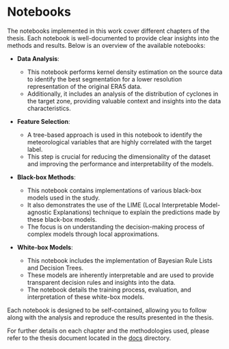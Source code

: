 # Notebooks

The notebooks implemented in this work cover different chapters of the thesis. Each notebook is well-documented to provide clear insights into the methods and results. Below is an overview of the available notebooks:

- **Data Analysis**:
  - This notebook performs kernel density estimation on the source data to identify the best segmentation for a lower resolution representation of the original ERA5 data.
  - Additionally, it includes an analysis of the distribution of cyclones in the target zone, providing valuable context and insights into the data characteristics.

- **Feature Selection**:
  - A tree-based approach is used in this notebook to identify the meteorological variables that are highly correlated with the target label.
  - This step is crucial for reducing the dimensionality of the dataset and improving the performance and interpretability of the models.

- **Black-box Methods**:
  - This notebook contains implementations of various black-box models used in the study.
  - It also demonstrates the use of the LIME (Local Interpretable Model-agnostic Explanations) technique to explain the predictions made by these black-box models.
  - The focus is on understanding the decision-making process of complex models through local approximations.

- **White-box Models**:
  - This notebook includes the implementation of Bayesian Rule Lists and Decision Trees.
  - These models are inherently interpretable and are used to provide transparent decision rules and insights into the data.
  - The notebook details the training process, evaluation, and interpretation of these white-box models.

Each notebook is designed to be self-contained, allowing you to follow along with the analysis and reproduce the results presented in the thesis. 

For further details on each chapter and the methodologies used, please refer to the thesis document located in the [docs](/docs) directory.

